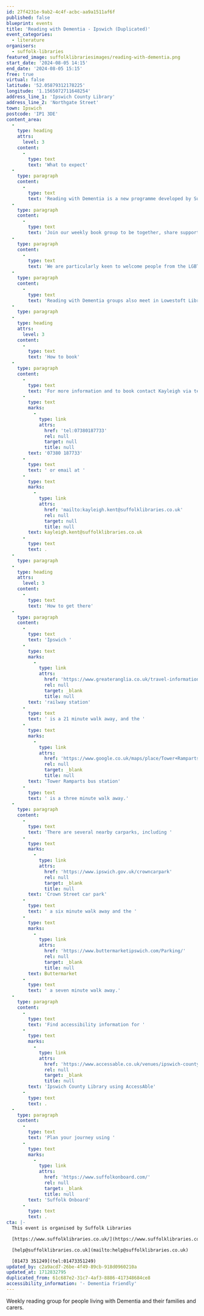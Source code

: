```yaml
---
id: 27f4231e-9ab2-4c4f-acbc-aa9a1511af6f
published: false
blueprint: events
title: 'Reading with Dementia - Ipswich (Duplicated)'
event_categories:
  - literature
organisers:
  - suffolk-libraries
featured_image: suffolklibrariesimages/reading-with-dementia.png
start_date: '2024-08-05 14:15'
end_date: '2024-08-05 15:15'
free: true
virtual: false
latitude: '52.05879312178225'
longitude: '1.1565072711648254'
address_line_1: 'Ipswich County Library'
address_line_2: 'Northgate Street'
town: Ipswich
postcode: 'IP1 3DE'
content_area:
  -
    type: heading
    attrs:
      level: 3
    content:
      -
        type: text
        text: 'What to expect'
  -
    type: paragraph
    content:
      -
        type: text
        text: 'Reading with Dementia is a new programme developed by Suffolk Libraries, with The Reading Agency, to support people living with dementia and their carers.'
  -
    type: paragraph
    content:
      -
        type: text
        text: 'Join our weekly book group to be together, share support, and find out about resources available. '
  -
    type: paragraph
    content:
      -
        type: text
        text: 'We are particularly keen to welcome people from the LGBTQIA+ community, people with learning disabilities and people from ethnic minority backgrounds.'
  -
    type: paragraph
    content:
      -
        type: text
        text: 'Reading with Dementia groups also meet in Lowestoft Library and Newmarket Library.'
  -
    type: paragraph
  -
    type: heading
    attrs:
      level: 3
    content:
      -
        type: text
        text: 'How to book'
  -
    type: paragraph
    content:
      -
        type: text
        text: 'For more information and to book contact Kayleigh via telephone on '
      -
        type: text
        marks:
          -
            type: link
            attrs:
              href: 'tel:07380187733'
              rel: null
              target: null
              title: null
        text: '07380 187733'
      -
        type: text
        text: ' or email at '
      -
        type: text
        marks:
          -
            type: link
            attrs:
              href: 'mailto:kayleigh.kent@suffolklibraries.co.uk'
              rel: null
              target: null
              title: null
        text: kayleigh.kent@suffolklibraries.co.uk
      -
        type: text
        text: .
  -
    type: paragraph
  -
    type: heading
    attrs:
      level: 3
    content:
      -
        type: text
        text: 'How to get there'
  -
    type: paragraph
    content:
      -
        type: text
        text: 'Ipswich '
      -
        type: text
        marks:
          -
            type: link
            attrs:
              href: 'https://www.greateranglia.co.uk/travel-information/station-information/ips'
              rel: null
              target: _blank
              title: null
        text: 'railway station'
      -
        type: text
        text: ' is a 21 minute walk away, and the '
      -
        type: text
        marks:
          -
            type: link
            attrs:
              href: 'https://www.google.co.uk/maps/place/Tower+Ramparts+bus+station/@52.0590456,1.1530657,17z/data=!4m23!1m16!4m15!1m6!1m2!1s0x47d9a1d34396d717:0xe270c06e32b8a13f!2sTower+Ramparts+bus+station,+Ipswich!2m2!1d1.154715!2d52.059341!1m6!1m2!1s0x47d9a1d4b1ce6d1f:0xd66f77daa10f45b6!2sCounty+Library,+Northgate+St,+Ipswich+IP1+3DE!2m2!1d1.1565145!2d52.0587199!3e2!3m5!1s0x47d9a1d34396d717:0xe270c06e32b8a13f!8m2!3d52.059341!4d1.154715!16s%2Fg%2F1q67cvcv8?entry=ttu'
              rel: null
              target: _blank
              title: null
        text: 'Tower Ramparts bus station'
      -
        type: text
        text: ' is a three minute walk away.'
  -
    type: paragraph
    content:
      -
        type: text
        text: 'There are several nearby carparks, including '
      -
        type: text
        marks:
          -
            type: link
            attrs:
              href: 'https://www.ipswich.gov.uk/crowncarpark'
              rel: null
              target: _blank
              title: null
        text: 'Crown Street car park'
      -
        type: text
        text: ' a six minute walk away and the '
      -
        type: text
        marks:
          -
            type: link
            attrs:
              href: 'https://www.buttermarketipswich.com/Parking/'
              rel: null
              target: _blank
              title: null
        text: Buttermarket
      -
        type: text
        text: ' a seven minute walk away.'
  -
    type: paragraph
    content:
      -
        type: text
        text: 'Find accessibility information for '
      -
        type: text
        marks:
          -
            type: link
            attrs:
              href: 'https://www.accessable.co.uk/venues/ipswich-county-library'
              rel: null
              target: _blank
              title: null
        text: 'Ipswich County Library using AccessAble'
      -
        type: text
        text: .
  -
    type: paragraph
    content:
      -
        type: text
        text: 'Plan your journey using '
      -
        type: text
        marks:
          -
            type: link
            attrs:
              href: 'https://www.suffolkonboard.com/'
              rel: null
              target: _blank
              title: null
        text: 'Suffolk Onboard'
      -
        type: text
        text: .
cta: |-
  This event is organised by Suffolk Libraries

  [https://www.suffolklibraries.co.uk/](https://www.suffolklibraries.co.uk/) 

  [help@suffolklibraries.co.uk](mailto:help@suffolklibraries.co.uk)

  [01473 351249](tel:01473351249)
updated_by: c2a9acd7-26be-4f49-89cb-918d0960210a
updated_at: 1712832795
duplicated_from: 61c687e2-31c7-4af3-8886-417348684ce8
accessibility_information: '- Dementia friendly'
---
```

Weekly reading group for people living with Dementia and their families and carers.